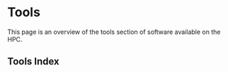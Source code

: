 # Tools

This page is an overview of the tools section of software available on the HPC.

## Tools Index

<!-- [name](./software_name) -->
<!-- For example: -->
<!-- - [CMake](./cmake) -->
<!-- TODO: add tools -->
